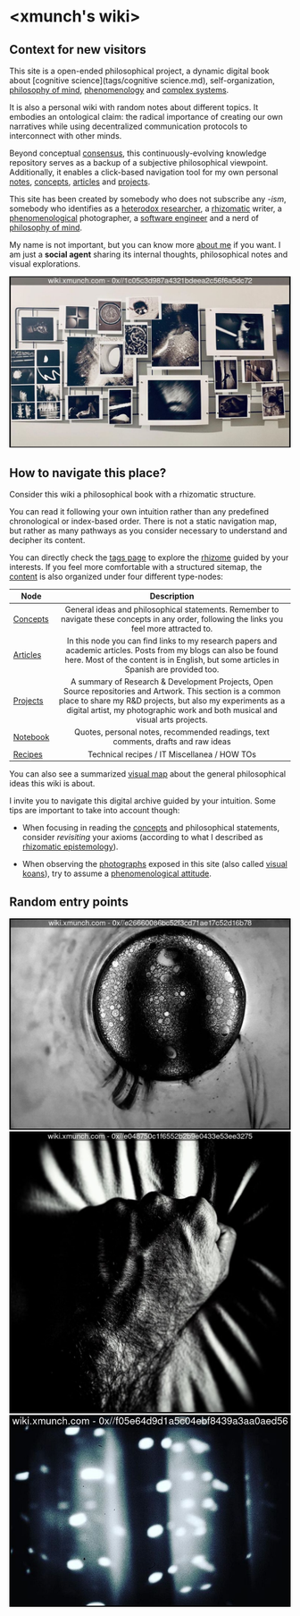 # <xmunch's wiki>

## Context for new visitors

This site is a open-ended philosophical project, a dynamic digital book about [cognitive science](tags/cognitive science.md), self-organization, [philosophy of mind](content/notebook/maps/philosophy.md), [phenomenology](content/concepts/phenomenology.md) and [complex systems](tags/complexity.md). 

It is also a personal wiki with random notes about different topics. It embodies an ontological claim: the radical importance of creating our own narratives while using decentralized communication protocols to interconnect with other minds.

Beyond conceptual [consensus](content/concepts/consensus.md), this continuously-evolving knowledge repository serves as a backup of a subjective philosophical viewpoint. Additionally, it enables a click-based navigation tool for my own personal [notes](tags/notes.md), [concepts](content/concepts.md), [articles](content/articles.md) and [projects](content/projects.md).

This site has been created by somebody who does not subscribe any *-ism*, somebody who identifies as a [heterodox researcher](http://sciartlab.com), a [rhizomatic](content/concepts/rhizome.md) writer, a [phenomenological](content/concepts/phenomenology.md) photographer, a [software engineer](about.md) and a nerd of  [philosophy of mind](content/notebook/maps/philosophy.md).

My name is not important, but you can know more [about me](about.md) if you want. I am just a **social agent** sharing its internal thoughts, philosophical notes and visual explorations.


[![](0x/1c05c3d987a4321bdeea2c56f6a5dc72)](content/projects/photography.md)


## How to navigate this place?

Consider this wiki a philosophical book with a rhizomatic structure.

You can read it following your own intuition rather than any predefined chronological or index-based order.  There is not a static navigation map, but rather as many pathways as you consider necessary to understand and decipher its content. 

You can directly check the [tags page](tags.md) to explore the [rhizome](content/concepts/rhizome.md) guided by your interests. If you feel more comfortable with a structured sitemap, the [content](content.md) is also organized under four different type-nodes:

| Node        | Description |
| ------------- |:-------------:|
|  [Concepts](content/concepts.md)    | General ideas and philosophical statements.  Remember to navigate these concepts in any order, following the links you feel more attracted to. |
|  [Articles](content/articles.md)    | In this node you can find links to my research papers and academic articles. Posts from my blogs can also be found here. Most of the content is in English, but some articles in Spanish are provided too. |
|  [Projects](content/projects.md)    | A summary of Research & Development Projects, Open Source repositories and Artwork. This section is a common place to share my R&D projects, but also my experiments as a digital artist, my photographic work and both musical and visual arts projects.
|  [Notebook](content/notebook.md)  | Quotes, personal notes, recommended readings, text comments, drafts and raw ideas |
|  [Recipes](content/recipes.md)    | Technical recipes / IT Miscellanea / HOW TOs |


You can also see a summarized [visual map](content/notebook/maps/philosophy.md) about the general philosophical ideas this wiki is about.

I invite you to navigate this digital archive guided by your intuition. Some tips are important to take into account though:

* When focusing in reading the  [concepts](content/concepts.md) and philosophical statements, consider *revisiting* your axioms (according to what I described as [rhizomatic epistemology](content/concepts/rhizomatic_epistemology.md)).

* When observing the  [photographs](content/projects/photography.md) exposed in this site  (also called [visual koans](content/concepts/visual_koan.md)), try to assume a [phenomenological attitude](content/concepts/phenomenology.md).

## Random entry points

[![](0x/e26660086bc52f3cd71ae17c52d16b78)](content/concepts/identity.md)
[![](0x/e048750c1f6552b2b9e0433e53ee3275)](content/concepts/visual_koan.md)
[![](0x/f05e64d9d1a5c04ebf8439a3aa0aed56)](content/concepts/phenomenology.md)




